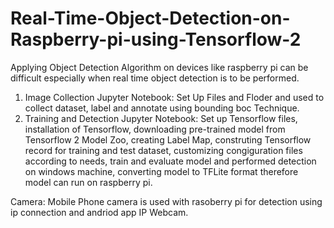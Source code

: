 # Real-Time-Object-Detection-on-Raspberry-pi-using-Tensorflow-2
Applying Object Detection Algorithm on devices like raspberry pi can be difficult especially when real time object detection is to be performed.

1. Image Collection Jupyter Notebook: Set Up Files and Floder and used to collect dataset, label and annotate using bounding boc Technique.
2. Training and Detection Jupyter Notebook: Set up Tensorflow files, installation of Tensorflow, downloading pre-trained model from Tensorflow 2 Model Zoo, creating Label Map, construting Tensorflow record for training and test dataset, customizing congiguration files according to needs, train and evaluate model and performed detection on windows machine, converting model to TFLite format therefore model can run on raspberry pi.

Camera: Mobile Phone camera is used with rasoberry pi for detection using ip connection and andriod app IP Webcam.
